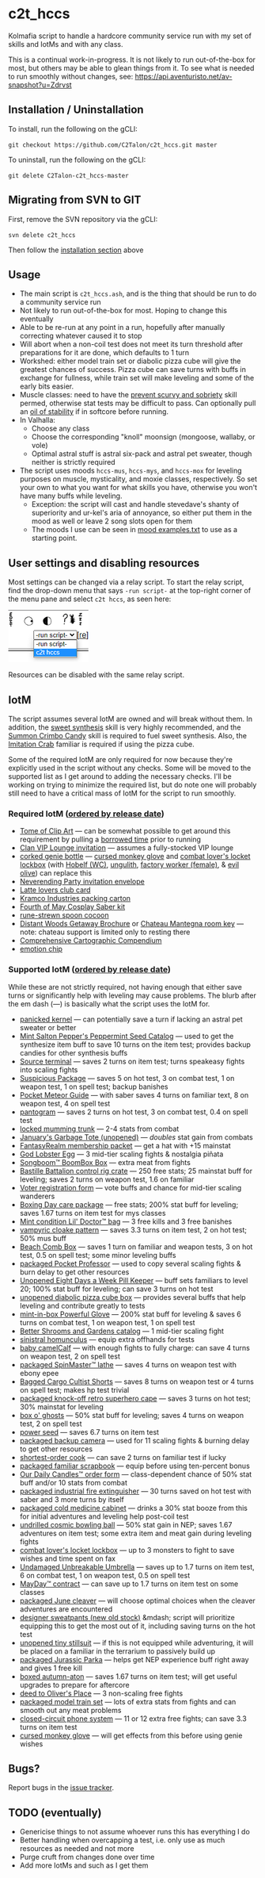 # c2t_hccs

Kolmafia script to handle a hardcore community service run with my set of skills and IotMs and with any class.

This is a continual work-in-progress. It is not likely to run out-of-the-box for most, but others may be able to glean things from it. To see what is needed to run smoothly without changes, see: https://api.aventuristo.net/av-snapshot?u=Zdrvst

## Installation / Uninstallation

To install, run the following on the gCLI:

`git checkout https://github.com/C2Talon/c2t_hccs.git master`

To uninstall, run the following on the gCLI:

`git delete C2Talon-c2t_hccs-master`

## Migrating from SVN to GIT

First, remove the SVN repository via the gCLI:

`svn delete c2t_hccs`

Then follow the [installation section](#installation--uninstallation) above

## Usage

* The main script is `c2t_hccs.ash`, and is the thing that should be run to do a community service run
* Not likely to run out-of-the-box for most. Hoping to change this eventually
* Able to be re-run at any point in a run, hopefully after manually correcting whatever caused it to stop
* Will abort when a non-coil test does not meet its turn threshold after preparations for it are done, which defaults to 1 turn
* Workshed: either model train set or diabolic pizza cube will give the greatest chances of success. Pizza cube can save turns with buffs in exchange for fullness, while train set will make leveling and some of the early bits easier.
* Muscle classes: need to have the [prevent scurvy and sobriety](https://kol.coldfront.net/thekolwiki/index.php/Prevent_Scurvy_and_Sobriety) skill permed, otherwise stat tests may be difficult to pass. Can optionally pull an [oil of stability](https://kol.coldfront.net/thekolwiki/index.php/Oil_of_stability) if in softcore before running.
* In Valhalla:
    - Choose any class
    - Choose the corresponding "knoll" moonsign (mongoose, wallaby, or vole)
    - Optimal astral stuff is astral six-pack and astral pet sweater, though neither is strictly required
* The script uses moods `hccs-mus`, `hccs-mys`, and `hccs-mox` for leveling purposes on muscle, mysticality, and moxie classes, respectively. So set your own to what you want for what skills you have, otherwise you won't have many buffs while leveling.
    - Exception: the script will cast and handle stevedave's shanty of superiority and ur-kel's aria of annoyance, so either put them in the mood as well or leave 2 song slots open for them
    - The moods I use can be seen in [mood examples.txt](https://github.com/c2talon/c2t_hccs/blob/master/mood%20examples.txt) to use as a starting point.

## User settings and disabling resources

Most settings can be changed via a relay script. To start the relay script, find the drop-down menu that says `-run script-` at the top-right corner of the menu pane and select `c2t hccs`, as seen here:

![relay script location](https://github.com/C2Talon/c2t_hccs/blob/master/relay_script_location.png "relay script location")

Resources can be disabled with the same relay script.

## IotM

The script assumes several IotM are owned and will break without them. In addition, the [sweet synthesis](https://kol.coldfront.net/thekolwiki/index.php/Sweet_Synthesis) skill is very highly recommended, and the [Summon Crimbo Candy](https://kol.coldfront.net/thekolwiki/index.php/Summon_Crimbo_Candy) skill is required to fuel sweet synthesis. Also, the [Imitation Crab](https://kol.coldfront.net/thekolwiki/index.php/Imitation_Crab) familiar is required if using the pizza cube.

Some of the required IotM are only required for now because they're explicitly used in the script without any checks. Some will be moved to the supported list as I get around to adding the necessary checks. I'll be working on trying to minimize the required list, but do note one will probably still need to have a critical mass of IotM for the script to run smoothly.

### Required IotM ([ordered by release date](https://kol.coldfront.net/thekolwiki/index.php/Mr._Store))
* [Tome of Clip Art](https://kol.coldfront.net/thekolwiki/index.php/Tome_of_Clip_Art) &mdash; can be somewhat possible to get around this requirement by pulling a [borrowed time](https://kol.coldfront.net/thekolwiki/index.php/Borrowed_time) prior to running
* [Clan VIP Lounge invitation](https://kol.coldfront.net/thekolwiki/index.php/Clan_VIP_Lounge_invitation) &mdash; assumes a fully-stocked VIP lounge
* [corked genie bottle](https://kol.coldfront.net/thekolwiki/index.php/Corked_genie_bottle) &mdash; [cursed monkey glove](http://kol.coldfront.net/thekolwiki/index.php/cursed%20monkey%20glove) and [combat lover's locket lockbox](https://kol.coldfront.net/thekolwiki/index.php/Combat_lover%27s_locket_lockbox) (with [Hobelf (WC)](https://kol.coldfront.net/thekolwiki/index.php/Hobelf_%28WC%29), [ungulith](https://kol.coldfront.net/thekolwiki/index.php/Ungulith), [factory worker (female)](https://kol.coldfront.net/thekolwiki/index.php/Factory_worker_%28female%29), &amp; [evil olive](https://kol.coldfront.net/thekolwiki/index.php/Evil_Olive)) can replace this
* [Neverending Party invitation envelope](https://kol.coldfront.net/thekolwiki/index.php/Neverending_Party_invitation_envelope)
* [Latte lovers club card](https://kol.coldfront.net/thekolwiki/index.php/Latte_lovers_club_card)
* [Kramco Industries packing carton](https://kol.coldfront.net/thekolwiki/index.php/Kramco_Industries_packing_carton)
* [Fourth of May Cosplay Saber kit](https://kol.coldfront.net/thekolwiki/index.php/Fourth_of_May_Cosplay_Saber_Kit)
* [rune-strewn spoon cocoon](https://kol.coldfront.net/thekolwiki/index.php/Rune-strewn_spoon_cocoon)
* [Distant Woods Getaway Brochure](https://kol.coldfront.net/thekolwiki/index.php/Distant_Woods_Getaway_Brochure) or [Chateau Mantegna room key](https://kol.coldfront.net/thekolwiki/index.php/Chateau_Mantegna_room_key) &mdash; note: chateau support is limited only to resting there
* [Comprehensive Cartographic Compendium](https://kol.coldfront.net/thekolwiki/index.php/Comprehensive_Cartographic_Compendium)
* [emotion chip](https://kol.coldfront.net/thekolwiki/index.php/Emotion_chip)

### Supported IotM ([ordered by release date](https://kol.coldfront.net/thekolwiki/index.php/Mr._Store))

While these are not strictly required, not having enough that either save turns or significantly help with leveling may cause problems. The blurb after the em dash (&mdash;) is basically what the script uses the IotM for.

* [panicked kernel](https://kol.coldfront.net/thekolwiki/index.php/Panicked_kernel) &mdash; can potentially save a turn if lacking an astral pet sweater or better
* [Mint Salton Pepper's Peppermint Seed Catalog](https://kol.coldfront.net/thekolwiki/index.php/Mint_Salton_Pepper%27s_Peppermint_Seed_Catalog) &mdash; used to get the synthesize item buff to save 10 turns on the item test; provides backup candies for other synthesis buffs
* [Source terminal](https://kol.coldfront.net/thekolwiki/index.php/Source_terminal) &mdash; saves 2 turns on item test; turns speakeasy fights into scaling fights
* [Suspicious Package](https://kol.coldfront.net/thekolwiki/index.php/Suspicious_package) &mdash; saves 5 on hot test, 3 on combat test, 1 on weapon test, 1 on spell test; backup banishes
* [Pocket Meteor Guide](https://kol.coldfront.net/thekolwiki/index.php/Pocket_Meteor_Guide) &mdash; with saber saves 4 turns on familiar text, 8 on weapon test, 4 on spell test
* [pantogram](https://kol.coldfront.net/thekolwiki/index.php/Pantogram) &mdash; saves 2 turns on hot test, 3 on combat test, 0.4 on spell test
* [locked mumming trunk](https://kol.coldfront.net/thekolwiki/index.php/Locked_mumming_trunk) &mdash; 2-4 stats from combat
* [January's Garbage Tote (unopened)](https://kol.coldfront.net/thekolwiki/index.php/January%27s_Garbage_Tote_(unopened)) &mdash; _doubles_ stat gain from combats
* [FantasyRealm membership packet](https://kol.coldfront.net/thekolwiki/index.php/FantasyRealm_membership_packet) &mdash; get a hat with +15 mainstat
* [God Lobster Egg](https://kol.coldfront.net/thekolwiki/index.php/God_Lobster_Egg) &mdash; 3 mid-tier scaling fights & nostalgia pi&ntilde;ata
* [Songboom&trade; BoomBox Box](https://kol.coldfront.net/thekolwiki/index.php/SongBoom%E2%84%A2_BoomBox_Box) &mdash; extra meat from fights
* [Bastille Battalion control rig crate](https://kol.coldfront.net/thekolwiki/index.php/Bastille_Battalion_control_rig_crate) &mdash; 250 free stats; 25 mainstat buff for leveling; saves 2 turns on weapon test, 1.6 on familiar
* [Voter registration form](https://kol.coldfront.net/thekolwiki/index.php/Voter_registration_form) &mdash; vote buffs and chance for mid-tier scaling wanderers
* [Boxing Day care package](https://kol.coldfront.net/thekolwiki/index.php/Boxing_Day_care_package) &mdash; free stats; 200% stat buff for leveling; saves 1.67 turns on item test for mys classes
* [Mint condition Lil' Doctor&trade; bag](https://kol.coldfront.net/thekolwiki/index.php/Mint_condition_Lil%27_Doctor%E2%84%A2_bag) &mdash; 3 free kills and 3 free banishes
* [vampyric cloake pattern](https://kol.coldfront.net/thekolwiki/index.php/Vampyric_cloake_pattern) &mdash; saves 3.3 turns on item test, 2 on hot test; 50% mus buff
* [Beach Comb Box](https://kol.coldfront.net/thekolwiki/index.php/Beach_Comb_Box) &mdash; saves 1 turn on familiar and weapon tests, 3 on hot test, 0.5 on spell test; some minor leveling buffs
* [packaged Pocket Professor](https://kol.coldfront.net/thekolwiki/index.php/Packaged_Pocket_Professor) &mdash; used to copy several scaling fights & burn delay to get other resources
* [Unopened Eight Days a Week Pill Keeper](https://kol.coldfront.net/thekolwiki/index.php/Unopened_Eight_Days_a_Week_Pill_Keeper) &mdash; buff sets familiars to level 20; 100% stat buff for leveling; can save 3 turns on hot test
* [unopened diabolic pizza cube box](https://kol.coldfront.net/thekolwiki/index.php/Unopened_diabolic_pizza_cube_box) &mdash; provides several buffs that help leveling and contribute greatly to tests
* [mint-in-box Powerful Glove](https://kol.coldfront.net/thekolwiki/index.php/Mint-in-box_Powerful_Glove) &mdash; 200% stat buff for leveling & saves 6 turns on combat test, 1 on weapon test, 1 on spell test
* [Better Shrooms and Gardens catalog](https://kol.coldfront.net/thekolwiki/index.php/Better_Shrooms_and_Gardens_catalog) &mdash; 1 mid-tier scaling fight
* [sinistral homunculus](https://kol.coldfront.net/thekolwiki/index.php/Sinistral_homunculus) &mdash; equip extra offhands for tests
* [baby camelCalf](https://kol.coldfront.net/thekolwiki/index.php/Baby_camelCalf) &mdash; with enough fights to fully charge: can save 4 turns on weapon test, 2 on spell test
* [packaged SpinMaster&trade; lathe](https://kol.coldfront.net/thekolwiki/index.php/Packaged_SpinMaster%E2%84%A2_lathe) &mdash; saves 4 turns on weapon test with ebony epee
* [Bagged Cargo Cultist Shorts](https://kol.coldfront.net/thekolwiki/index.php/Bagged_Cargo_Cultist_Shorts) &mdash; saves 8 turns on weapon test or 4 turns on spell test; makes hp test trivial
* [packaged knock-off retro superhero cape](https://kol.coldfront.net/thekolwiki/index.php/Packaged_knock-off_retro_superhero_cape) &mdash; saves 3 turns on hot test; 30% mainstat for leveling
* [box o' ghosts](https://kol.coldfront.net/thekolwiki/index.php/Box_o%27_ghosts) &mdash; 50% stat buff for leveling; saves 4 turns on weapon test, 2 on spell test
* [power seed](https://kol.coldfront.net/thekolwiki/index.php/Power_seed) &mdash; saves 6.7 turns on item test
* [packaged backup camera](https://kol.coldfront.net/thekolwiki/index.php/Packaged_backup_camera) &mdash; used for 11 scaling fights & burning delay to get other resources
* [shortest-order cook](https://kol.coldfront.net/thekolwiki/index.php/Shortest-order_cook) &mdash; can save 2 turns on familiar test if lucky
* [packaged familiar scrapbook](https://kol.coldfront.net/thekolwiki/index.php/Packaged_familiar_scrapbook) &mdash; equip before using ten-percent bonus
* [Our Daily Candles&trade; order form](https://kol.coldfront.net/thekolwiki/index.php/Our_Daily_Candles%E2%84%A2_order_form) &mdash; class-dependent chance of 50% stat buff and/or 10 stats from combat
* [packaged industrial fire extinguisher](https://kol.coldfront.net/thekolwiki/index.php/Packaged_industrial_fire_extinguisher) &mdash; 30 turns saved on hot test with saber and 3 more turns by itself
* [packaged cold medicine cabinet](https://kol.coldfront.net/thekolwiki/index.php/Packaged_cold_medicine_cabinet) &mdash; drinks a 30% stat booze from this for initial adventures and leveling help post-coil test
* [undrilled cosmic bowling ball](https://kol.coldfront.net/thekolwiki/index.php/Undrilled_cosmic_bowling_ball) &mdash; 50% stat gain in NEP; saves 1.67 adventures on item test; some extra item and meat gain during leveling fights
* [combat lover's locket lockbox](https://kol.coldfront.net/thekolwiki/index.php/Combat_lover%27s_locket_lockbox) &mdash; up to 3 monsters to fight to save wishes and time spent on fax
* [Undamaged Unbreakable Umbrella](https://kol.coldfront.net/thekolwiki/index.php/Undamaged_Unbreakable_Umbrella) &mdash; saves up to 1.7 turns on item test, 6 on combat test, 1 on weapon test, 0.5 on spell test
* [MayDay&trade; contract](https://kol.coldfront.net/thekolwiki/index.php/MayDay%E2%84%A2_contract) &mdash; can save up to 1.7 turns on item test on some classes
* [packaged June cleaver](https://kol.coldfront.net/thekolwiki/index.php/Packaged_June_cleaver) &mdash; will choose optimal choices when the cleaver adventures are encountered
* [designer sweatpants (new old stock)](https://kol.coldfront.net/thekolwiki/index.php/Designer_sweatpants_(new_old_stock)) &mdash; script will prioritize equipping this to get the most out of it, including saving turns on the hot test
* [unopened tiny stillsuit](https://kol.coldfront.net/thekolwiki/index.php/Unopened_tiny_stillsuit) &mdash; if this is not equipped while adventuring, it will be placed on a familiar in the terrarium to passively build up
* [packaged Jurassic Parka](https://kol.coldfront.net/thekolwiki/index.php/Packaged_Jurassic_Parka) &mdash; helps get NEP experience buff right away and gives 1 free kill
* [boxed autumn-aton](https://kol.coldfront.net/thekolwiki/index.php/Boxed_autumn-aton) &mdash; saves 1.67 turns on item test; will get useful upgrades to prepare for aftercore
* [deed to Oliver's Place](https://kol.coldfront.net/thekolwiki/index.php/Deed_to_Oliver%27s_Place) &mdash; 3 non-scaling free fights
* [packaged model train set](https://kol.coldfront.net/thekolwiki/index.php/Packaged_model_train_set) &mdash; lots of extra stats from fights and can smooth out any meat problems
* [closed-circuit phone system](http://kol.coldfront.net/thekolwiki/index.php/closed-circuit%20phone%20system) &mdash; 11 or 12 extra free fights; can save 3.3 turns on item test
* [cursed monkey glove](http://kol.coldfront.net/thekolwiki/index.php/cursed%20monkey%20glove) &mdash; will get effects from this before using genie wishes

## Bugs?
Report bugs in the [issue tracker](https://github.com/C2Talon/c2t_hccs/issues).

## TODO (eventually)

* Genericise things to not assume whoever runs this has everything I do
* Better handling when overcapping a test, i.e. only use as much resources as needed and not more
* Purge cruft from changes done over time
* Add more IotMs and such as I get them


